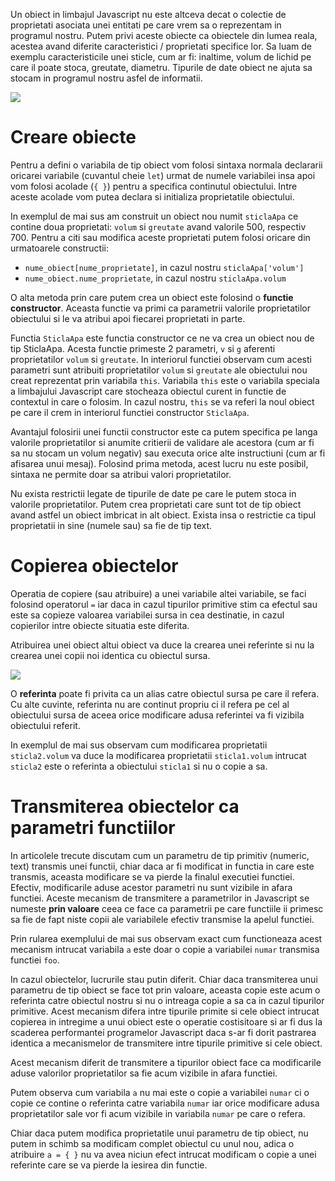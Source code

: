 Un obiect in limbajul Javascript nu este altceva decat o colectie de proprietati asociata unei entitati pe care vrem sa o reprezentam in programul nostru. Putem privi aceste obiecte ca obiectele din lumea reala, acestea avand diferite caracteristici / proprietati specifice lor. Sa luam de exemplu caracteristicile unei sticle, cum ar fi: inaltime, volum de lichid pe care il poate stoca, greutate, diametru. Tipurile de date obiect ne ajuta sa stocam in programul nostru asfel de informatii.

<img src="../wp-content/uploads/2023/img/sticla.png" class="img-box">

# Creare obiecte #
Pentru a defini o variabila de tip obiect vom folosi sintaxa normala declararii oricarei variabile (cuvantul cheie <code>let</code>) urmat de numele variabilei insa apoi vom folosi acolade (<code>{ }</code>) pentru a specifica continutul obiectului. Intre aceste acolade vom putea declara si initializa proprietatile obiectului.

<div class="algovis" config-id="obiecte-basics.json" av-selected="0"></div>

In exemplul de mai sus am construit un obiect nou numit <code>sticlaApa</code> ce contine doua proprietati: <code>volum</code> si <code>greutate</code> avand valorile 500, respectiv 700. Pentru a citi sau modifica aceste proprietati putem folosi oricare din urmatoarele constructii:
-  <code>nume_obiect[nume_proprietate]</code>, in cazul nostru <code>sticlaApa['volum']</code>
- <code>nume_obiect.nume_proprietate</code>, in cazul nostru <code>sticlaApa.volum</code>

O alta metoda prin care putem crea un obiect este folosind o <strong>functie constructor</strong>. Aceasta functie va primi ca parametrii valorile proprietatilor obiectului si le va atribui apoi fiecarei proprietati in parte.

<div class="algovis" config-id="obiecte-basics.json" av-selected="1"></div>

Functia <code>SticlaApa</code> este functia constructor ce ne va crea un obiect nou de tip SticlaApa. Acesta functie primeste 2 parametri, <code>v</code> si <code>g</code> aferenti proprietatilor <code>volum</code> si <code>greutate</code>. In interiorul functiei observam cum acesti parametri sunt atribuiti proprietatilor <code>volum</code> si <code>greutate</code> ale obiectului nou creat reprezentat prin variabila <code>this</code>. Variabila <code>this</code> este o variabila speciala a limbajului Javascript care stocheaza obiectul curent in functie de contextul in care o folosim. In cazul nostru, <code>this</code> se va referi la noul obiect pe care il crem in interiorul functiei constructor <code>SticlaApa</code>. 

Avantajul folosirii unei functii constructor este ca putem specifica pe langa valorile proprietatilor si anumite critierii de validare ale acestora (cum ar fi sa nu stocam un volum negativ) sau executa orice alte instructiuni (cum ar fi afisarea unui mesaj). Folosind prima metoda, acest lucru nu este posibil, sintaxa ne permite doar sa atribui valori proprietatilor.

<div class="algovis" config-id="obiecte-basics.json" av-selected="2"></div>

<p class="tip-box">Nu exista restrictii legate de tipurile de date pe care le putem stoca in valorile proprietatilor. Putem crea proprietati care sunt tot de tip obiect avand astfel un obiect imbricat in alt obiect. Exista insa o restrictie ca tipul proprietatii in sine (numele sau) sa fie de tip text.</p>

# Copierea obiectelor #
Operatia de copiere (sau atribuire) a unei variabile altei variabile, se faci folosind operatorul <code>=</code> iar daca in cazul tipurilor primitive stim ca efectul sau este sa copieze valoarea variabilei sursa in cea destinatie, in cazul copierilor intre obiecte situatia este diferita.

Atribuirea unei obiect altui obiect va duce la crearea unei referinte si nu la crearea unei copii noi identica cu obiectul sursa.

<img src="../wp-content/uploads/2023/img/referinte0.png" class="img-box">

<p class="attention-box">O <strong>referinta</strong> poate fi privita ca un alias catre obiectul sursa pe care il refera. Cu alte cuvinte, referinta nu are continut propriu ci il refera pe cel al obiectului sursa de aceea orice modificare adusa referintei va fi vizibila obiectului referit.</p>

<div class="algovis" config-id="obiecte-basics.json" av-selected="5"></div>

In exemplul de mai sus observam cum modificarea proprietatii <code>sticla2.volum</code> va duce la modificarea proprietatii <code>sticla1.volum</code> intrucat <code>sticla2</code> este o referinta a obiectului <code>sticla1</code> si nu o copie a sa.

# Transmiterea obiectelor ca parametri functiilor #
In articolele trecute discutam cum un parametru de tip primitiv (numeric, text) transmis unei functii, chiar daca ar fi modificat in functia in care este transmis, aceasta modificare se va pierde la finalul executiei functiei. Efectiv, modificarile aduse acestor parametri nu sunt vizibile in afara functiei. Aceste mecanism de transmitere a parametrilor in Javascript se numeste <strong>prin valoare</strong> ceea ce face ca parametrii pe care functiile ii primesc sa fie de fapt niste copii ale variabilele efectiv transmise la apelul functiei.

<div class="algovis" config-id="obiecte-basics.json" av-selected="3"></div>

Prin rularea exemplului de mai sus observam exact cum functioneaza acest mecanism intrucat variabila <code>a</code> este doar o copie a variabilei <code>numar</code> transmisa functiei <code>foo</code>.

In cazul obiectelor, lucrurile stau putin diferit. Chiar daca transmiterea unui parametru de tip obiect se face tot prin valoare, aceasta copie este acum o referinta catre obiectul nostru si nu o intreaga copie a sa ca in cazul tipurilor primitive. Acest mecanism difera intre tipurile primite si cele obiect intrucat copierea in intregime a unui obiect este o operatie costisitoare si ar fi dus la scaderea performantei programelor Javascript daca s-ar fi dorit pastrarea identica a mecanismelor de transmitere intre tipurile primitive si cele obiect.

Acest mecanism diferit de transmitere a tipurilor obiect face ca modificarile aduse valorilor proprietatilor sa fie acum vizibile in afara functiei. 

<div class="algovis" config-id="obiecte-basics.json" av-selected="4"></div>

Putem observa cum variabila <code>a</code> nu mai este o copie a variabilei <code>numar</code> ci o copie ce contine o referinta catre variabila <code>numar</code> iar orice modificare adusa proprietatilor sale vor fi acum vizibile in variabila <code>numar</code> pe care o refera.

<p class="attention-box">Chiar daca putem modifica proprietatile unui parametru de tip obiect, nu putem in schimb sa modificam complet obiectul cu unul nou, adica o atribuire <code>a = { }</code> nu va avea niciun efect intrucat modificam o copie a unei referinte care se va pierde la iesirea din functie.</p>